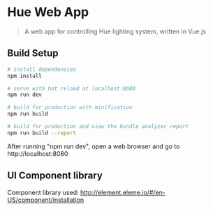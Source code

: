 # Hue Web App

> A web app for controlling Hue lighting system, written in Vue.js


## Build Setup

``` bash
# install dependencies
npm install

# serve with hot reload at localhost:8080
npm run dev

# build for production with minification
npm run build

# build for production and view the bundle analyzer report
npm run build --report
```

After running "npm run dev", open a web browser and go to http://localhost:8080

## UI Component library
Component library used: http://element.eleme.io/#/en-US/component/installation